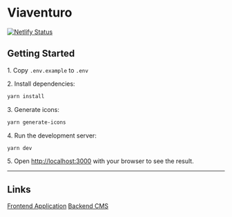 # Viaventuro

[![Netlify Status](https://api.netlify.com/api/v1/badges/a64abdd6-6884-4ee0-be7d-d1195e44a86e/deploy-status)](https://app.netlify.com/sites/viaventuro/deploys)

## Getting Started

1\. Copy `.env.example` to `.env`

2\. Install dependencies:

```bash
yarn install
```

3\. Generate icons:

```bash
yarn generate-icons
```

4\. Run the development server:

```bash
yarn dev
```

5\. Open [http://localhost:3000](http://localhost:3000) with your browser to see the result.

---

## Links

[Frontend Application](https://www.viaventuro.be)
[Backend CMS](https://cms.viaventuro.be)
